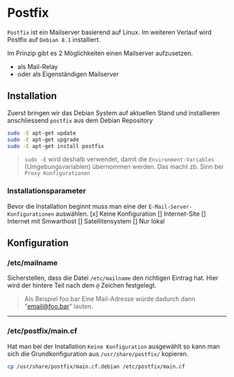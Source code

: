 # Postfix
`Postfix` ist ein Mailserver basierend auf Linux.
Im weiteren Verlauf wird Postfix auf `Debian 8.1` installiert.

[//]: # (die Liste stimmt noch nicht ganz, sollte angepasst werden!)
Im Prinzip gibt es 2 Möglichkeiten einen Mailserver aufzusetzen.
* als Mail-Relay
* oder als Eigenständigen Mailserver

## Installation
Zuerst bringen wir das Debian System auf aktuellen Stand und installieren
anschliessend `postfix` aus dem Debian Repository
```bash
sudo -E apt-get update
sudo -E apt-get upgrade
sudo -E apt-get install postfix
```
> `sudo -E` wird deshalb verwendet, damit die `Environment-Variables`
> (Umgebungsvariablen) übernommen werden.
> Das macht zb. Sinn bei `Proxy Konfigurationen`

### Installationsparameter
Bevor die Installation beginnt muss man eine der `E-Mail-Server-Konfigurationen`
auswählen.
[x] Keine Konfiguration
[] Internet-Site
[] Internet mit Smwarthost
[] Satellitensystem
[] Nur lokal

## Konfiguration
### /etc/mailname
Sicherstellen, dass die Datei `/etc/mailname` den richtigen Eintrag hat.
Hier wird der hintere Teil nach dem `@` Zeichen festgelegt.

> Als Beispiel foo.bar
> Eine Mail-Adresse würde dadurch dann "email@foo.bar" lauten.
---
### /etc/postfix/main.cf
Hat man bei der Installation `Keine Konfiguration` ausgewählt so kann man sich
die Grundkonfiguration aus `/usr/share/postfix/` kopieren.
```bash
cp /usr/share/postfix/main.cf.debian /etc/postfix/main.cf
```

